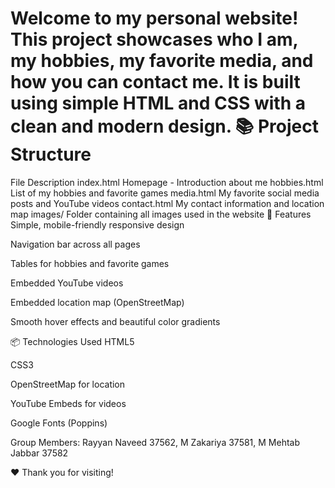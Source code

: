 # Welcome to my personal website! This project showcases who I am, my hobbies, my favorite media, and how you can contact me. It is built using simple HTML and CSS with a clean and modern design. 📚 Project Structure

File Description index.html Homepage - Introduction about me hobbies.html List of my hobbies and favorite games media.html My favorite social media posts and YouTube videos contact.html My contact information and location map images/ Folder containing all images used in the website 🌟 Features Simple, mobile-friendly responsive design

Navigation bar across all pages

Tables for hobbies and favorite games

Embedded YouTube videos

Embedded location map (OpenStreetMap)

Smooth hover effects and beautiful color gradients

📦 Technologies Used HTML5

CSS3

OpenStreetMap for location

YouTube Embeds for videos

Google Fonts (Poppins)

Group Members: Rayyan Naveed 37562, M Zakariya 37581, M Mehtab Jabbar 37582

❤️ Thank you for visiting!
